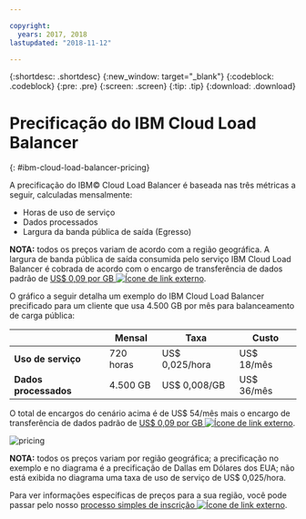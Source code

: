 ```yaml
---

copyright:
  years: 2017, 2018
lastupdated: "2018-11-12"

---
```


{:shortdesc: .shortdesc}
{:new_window: target="_blank"}
{:codeblock: .codeblock}
{:pre: .pre}
{:screen: .screen}
{:tip: .tip}
{:download: .download}


# Precificação do IBM Cloud Load Balancer
{: #ibm-cloud-load-balancer-pricing}

A precificação do IBM© Cloud Load Balancer é baseada nas três métricas a seguir, calculadas mensalmente:

* Horas de uso de serviço
* Dados processados
* Largura da banda pública de saída (Egresso)

**NOTA:** todos os preços variam de acordo com a região geográfica. A
largura de banda pública de saída consumida pelo serviço IBM Cloud Load Balancer é cobrada de
acordo com o encargo de transferência de dados padrão de [US$ 0,09
por GB ![Ícone de link externo](../../icons/launch-glyph.svg "Ícone de link externo")](https://www.ibm.com/cloud/bandwidth).

O gráfico a seguir detalha um exemplo do IBM Cloud Load Balancer precificado para um cliente que usa 4.500 GB por mês para balanceamento de carga pública:

| | Mensal | Taxa | Custo |
| ------------- | ------------- | ------------- | ------------- |
| **Uso de serviço** | 720 horas | US$ 0,025/hora | US$ 18/mês |
| **Dados processados** | 4.500 GB | US$ 0,008/GB | US$ 36/mês |

O total de encargos do cenário acima é de US$ 54/mês mais o encargo de transferência de dados padrão de [US$ 0,09 por GB ![Ícone de link externo](../../icons/launch-glyph.svg "Ícone de link externo")](https://www.ibm.com/cloud/bandwidth).

![pricing](./images/pricing.png)


**NOTA:** todos os preços variam por região geográfica; a precificação no exemplo e no diagrama é a precificação de Dallas em Dólares dos EUA; não está exibida no diagrama uma taxa de uso de serviço de US$ 0,025/hora.

Para ver informações específicas de preços para a sua região, você pode passar pelo
nosso [processo
simples de inscrição ![Ícone de link externo](../../icons/launch-glyph.svg "Ícone de link externo")](https://console.bluemix.net/catalog/infrastructure/load-balancer-group).
